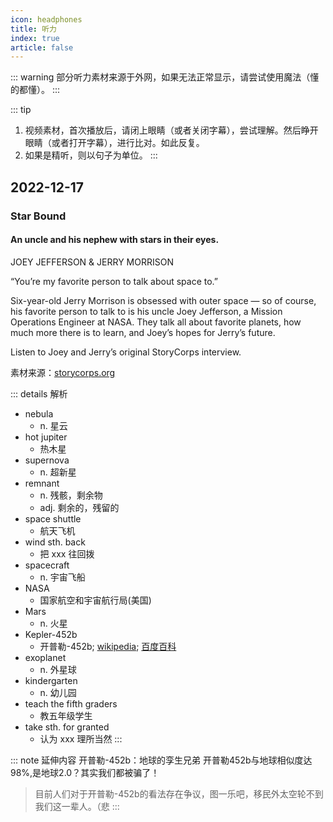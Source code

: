 ```yaml
---
icon: headphones
title: 听力
index: true
article: false
---
```


::: warning
部分听力素材来源于外网，如果无法正常显示，请尝试使用魔法（懂的都懂）。
:::

::: tip
1. 视频素材，首次播放后，请闭上眼睛（或者关闭字幕），尝试理解。然后睁开眼睛（或者打开字幕），进行比对。如此反复。
2. 如果是精听，则以句子为单位。
:::

## 2022-12-17

### Star Bound

<YouTube id="HWaxuNyHwX0" />

#### An uncle and his nephew with stars in their eyes. 

JOEY JEFFERSON & JERRY MORRISON

“You’re my favorite person to talk about space to.”

Six-year-old Jerry Morrison is obsessed with outer space — so of course, his favorite person to talk to is his uncle Joey Jefferson, a Mission Operations Engineer at NASA. They talk all about favorite planets, how much more there is to learn, and Joey’s hopes for Jerry’s future. 

Listen to Joey and Jerry’s original StoryCorps interview.

素材来源：[storycorps.org](https://storycorps.org/animation/star-bound/)

::: details 解析
- nebula 
  - n. 星云
- hot jupiter
  - 热木星
- supernova
  - n. 超新星
- remnant
  - n. 残骸，剩余物
  - adj. 剩余的，残留的
- space shuttle
  - 航天飞机
- wind sth. back
  - 把 xxx 往回拨
- spacecraft
  - n. 宇宙飞船
- NASA
  - 国家航空和宇宙航行局(美国)
- Mars
  - n. 火星
- Kepler-452b
  - 开普勒-452b; [wikipedia](https://en.wikipedia.org/wiki/Kepler-452b); [百度百科](https://baike.baidu.com/item/Kepler-452%20b/54897865?fromtitle=%E5%BC%80%E6%99%AE%E5%8B%92-452b&fromid=18158370&fr=aladdin)  
- exoplanet
  - n. 外星球
- kindergarten
  - n. 幼儿园
- teach the fifth graders
  - 教五年级学生
- take sth. for granted
  - 认为 xxx 理所当然
:::

::: note 延伸内容
开普勒-452b：地球的孪生兄弟
<YouTube id="ViL4Wepe5xY" />
开普勒452b与地球相似度达98%,是地球2.0？其实我们都被骗了！
<BiliBili bvid="BV1Ha4y1n7Hq" />

> 目前人们对于开普勒-452b的看法存在争议，图一乐吧，移民外太空轮不到我们这一辈人。（悲
:::